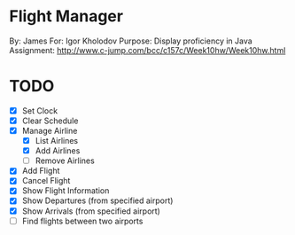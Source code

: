 Flight Manager
==============
By: James 
For: Igor Kholodov
Purpose: Display proficiency in Java
Assignment: http://www.c-jump.com/bcc/c157c/Week10hw/Week10hw.html

TODO
====
* [x] Set Clock
* [x] Clear Schedule
* [x] Manage Airline
    * [x] List Airlines
    * [x] Add Airlines
    * [ ] Remove Airlines
* [x] Add Flight
* [x] Cancel Flight
* [x] Show Flight Information
* [x] Show Departures (from specified airport)
* [x] Show Arrivals (from specified airport)
* [ ] Find flights between two airports